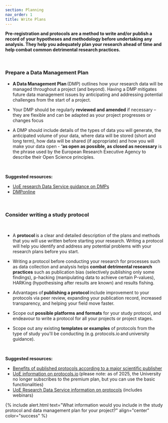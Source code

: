 ```yaml
---
section: Planning
nav_order: 1
title: Write Plans
---
```


**Pre-registration and protocols are a method to write and/or publish a record of your hypotheses and methodology before undertaking any analysis. They help you adequately plan your research ahead of time and help combat common detrimental research practices.** 

  
### Prepare a Data Management Plan 

- **A Data Management Plan** (DMP) outlines how your research data will be managed throughout a project (and beyond). Having a DMP mitigates future data management issues by anticipating and addressing potential challenges from the start of a project. 

- Your DMP should be regularly **reviewed and amended** if necessary – they are flexible and can be adapted as your project progresses or changes focus 

- A DMP should include details of the types of data you will generate, the anticipated volume of your data, where data will be stored (short and long term), how data will be shared (if appropriate) and how you will make your data open - **‘as open as possible, as closed as necessary** is the phrase used by the European Research Executive Agency to describe their Open Science principles. 

  

**Suggested resources:**

- [UoE research Data Service guidance on DMPs](https://library.ed.ac.uk/research-support/research-data-service/before/writing-a-data-management-plan)
- [DMPonline](https://dmponline.ed.ac.uk/?perform_check=false)

   

### Consider writing a study protocol 

  

- A **protocol** is a clear and detailed description of the plans and methods that you will use written before starting your research. Writing a protocol will help you identify and address any potential problems with your research plans before you start. 

- Writing a protocol before conducting your research for processes such as data collection and analysis helps **combat detrimental research practices** such as publication bias (selectively publishing only some findings), p-hacking (manipulating data to achieve certain P-values), HARKing (hypothesising after results are known) and results fishing.  

- Advantages of **publishing a protocol** include improvement to your protocols via peer review, expanding your publication record, increased transparency, and helping your field move faster.  

- Scope out **possible platforms and formats** for your study protocol, and endeavour to write a protocol for all your projects or project stages. 

- Scope out any existing **templates or examples** of protocols from the type of study you'll be conducting (e.g. protocols.io and university guidance). 

  

**Suggested resources:**

- [Benefits of published protocols according to a major scientific publisher](https://plos.org/protocols/)
- [UoE information on protocols.io](https://digitalresearchservices.ed.ac.uk/resources/protocols.io) (please note: as of 2025, the University no longer subscribes to the premium plan, but you can use the basic functionalities) 
- [UoE Research Data Service information on protocols](https://www.ed.ac.uk/information-services/research-support/research-data-service/during/open-research-tools/protocols) (includes webinars)   

{% include alert.html text="What information would you include in the study protocol and data management plan for your project?" align="center" color="success" %}  

 

 
